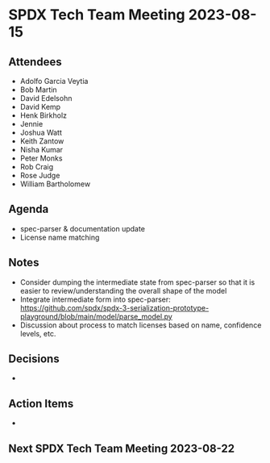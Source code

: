 # SPDX Tech Team Meeting 2023-08-15

## Attendees
* Adolfo Garcia Veytia
* Bob Martin
* David Edelsohn
* David Kemp
* Henk Birkholz
* Jennie
* Joshua Watt
* Keith Zantow
* Nisha Kumar
* Peter Monks
* Rob Craig
* Rose Judge
* William Bartholomew

## Agenda
* spec-parser & documentation update
* License name matching

## Notes
* Consider dumping the intermediate state from spec-parser so that it is easier to review/understanding the overall shape of the model
* Integrate intermediate form into spec-parser: https://github.com/spdx/spdx-3-serialization-prototype-playground/blob/main/model/parse_model.py
* Discussion about process to match licenses based on name, confidence levels, etc.

## Decisions
*

## Action Items
*

## Next SPDX Tech Team Meeting 2023-08-22
